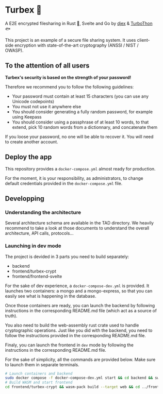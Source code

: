 # Turbex 🔐
A E2E encrypted filesharing in Rust 🦀, Svelte and Go
by [djex](https://github.com/djexvr) & [TurboThon](https://github.com/TurboThon/) 🐟 

This project is an example of a secure file sharing system. It uses client-side encryption
with state-of-the-art cryptography (ANSSI / NIST / OWASP).

## To the attention of all users

**Turbex's security is based on the strength of your password!**

Therefore we recommend you to follow the following guidelines:
- Your password must contain at least 15 characters (you can use any Unicode codepoints)
- You must not use it anywhere else
- You should consider generating a fully random password, for example using Keepass
- You should consider using a passphrase of at least 10 words, to that extend, pick 10 random words from
  a dictionnary, and concatenate them

If you loose your password, no one will be able to recover it. You will need to create another account.

## Deploy the app

This repository provides a `docker-compose.yml` almost ready for production.

For the moment, it is your responsibility, as administrators, to change default credentials
provided in the `docker-compose.yml` file.

## Developping

### Understanding the architecture

Several architecture schema are available in the TAD directory. We heavily recommend to take a look at
those documents to understand the overall architecture, API calls, protocols...

### Launching in dev mode

The project is devided in 3 parts you need to build separately:
- backend
- frontend/turbex-crypt
- frontend/frontend-svelte

For the sake of dev experience, a `docker-compose-dev.yml` is provided. It launches two containers:
a mongo and a mongo-express, so that you can easily see what is happening in the database.

Once those containers are ready, you can launch the backend by following instructions in the corresponding
README.md file (which act as a source of truth).

You also need to build the web-assembly rust crate used to handle cryptographic operations. Just like
you did with the backend, you need to follow the instructions provided in the corresponding README.md file.

Finaly, you can launch the frontend in `dev` mode by following the instructions in the corresponding README.md file.

For the sake of simplicity, all the commands are provided below. Make sure to launch them in separate terminals.

```bash
# Launch containers and backend
sudo docker compose -f docker-compose-dev.yml start && cd backend && swag init && go run .
# Build WASM and start frontend
cd frontend/turbex-crypt && wasm-pack build --target web && cd ../frontend-svelte && npm run dev
```


